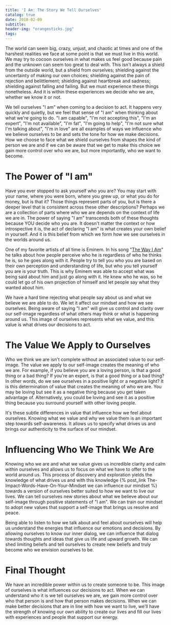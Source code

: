```yaml
---
title: 'I Am: The Story We Tell Ourselves'
catalog: true
date: 2018-02-09
subtitle:
header-img: "orangesticks.jpg"
tags: 
---
```

[The Way I Am]: https://genius.com/Eminem-the-way-i-am-lyrics

The world can seem big, crazy, unjust, and chaotic at times and one of the harshest realities we face at some point is that we must live in this world. We may try to cocoon ourselves in what makes us feel good because pain and the unknown can seem too great to deal with. This isn't always a shield from the outside world, but a shield from ourselves; shielding against the uncertainty of making our own choices; shielding against the pain of rejection and belittlement; shielding against heartbreak and sadness; shielding against falling and failing. But we must experience these things nonetheless. And it is within these experiences we decide who we are, whether we know it or not. 
<!-- more -->

We tell ourselves "I am" when coming to a decision to act. It happens very quickly and quietly, but we feel that sense of "I am" when thinking about what we're going to do.  "I am capable", "I'm not accepting this", "I'm an expert", "I'm not available", "I'm fat", "I'm going to help", "I'm not sure what I'm talking about", "I'm in love" are all examples of ways we influence who we believe ourselves to be and sets the tone for how we make decisions. How we choose to face what we shield ourselves from shapes the kind of person we are and if we can be aware that we get to make this choice we gain more control over who we are, but more importantly, who we want to become.

# The Power of "I am"
Have you ever stopped to ask yourself who you are? You may start with your name, where you were born, where you grew up, or what you do for money, but is that it? Those things represent parts of you, but is there a deeper level that is consistent across these other descriptions? Perhaps we are a collection of parts where who we are depends on the context of life we are in. The power of saying "I am" transcends both of these thoughts because YOU decide who you are. It doesn't matter the context or how introspective it is, the act of declaring "I am" is what creates your own belief in yourself. And it is this belief from which we form how we see ourselves in the worlds around us.

One of my favorite artists of all time is Eminem. In his song "[The Way I Am]" he talks about how people perceive who he is regardless of who he thinks he is, so he goes along with it. People try to tell you who you are based on their own perception and understanding of life, but who you tell yourself you are is your truth. This is why Eminem was able to accept what was being said about him and just go along with it. He knew who he was, so he could let go of his own projection of himself and let people say what they wanted about him. 

We have a hard time rejecting what people say about us and what we believe we are able to do. We let it affect our mindset and how we see ourselves. Being aware of saying "I am" will give us control and clarity over our self-image regardless of what others may think or what is happening around us. This image of ourselves represents what we value, and this value is what drives our decisions to act. 

# The Value We Apply to Ourselves
Who we think we are isn't complete without an associated value to our self-image. The value we apply to our self-image creates the meaning of who we are. For example, if you believe you are a loving person, is that a good thing or a bad thing? If you're an expert, is that a good thing or a bad thing? In other words, do we see ourselves in a positive light or a negative light? It is this determination of value that creates the meaning of who we are. You may be loving but see it as a negative thing because you get taken advantage of. Alternatively, you could be loving and see it as a positive thing because you surround yourself with other loving people.

It's these subtle differences in value that influence how we feel about ourselves. Knowing what we value and why we value them is an important step towards self-awareness. It allows us to specify what drives us and brings our authenticity to the surface of our mindset.

# Influencing Who We Think We Are
Knowing who we are and what we value gives us incredible clarity and calm within ourselves and allows us to focus on what we have to offer to the world around us. This process of discovery and exploration yields the knowledge of what drives us and with this knowledge {% post_link The-Impact-Words-Have-On-Your-Mindset we can influence our mindset %} towards a version of ourselves better suited to how we want to live our lives. We can tell ourselves new stories about what we believe about our self-image through positive statements of "I am". We can train our mindset to adopt new values that support a self-image that brings us resolve and peace.

Being able to listen to how we talk about and feel about ourselves will help us understand the energies that influence our emotions and decisions. By allowing ourselves to know our inner dialog, we can influence that dialog towards thoughts and ideas that give us life and upward growth. We can shed limiting beliefs and tell ourselves to create new beliefs and truly become who we envision ourselves to be.

# Final Thought
We have an incredible power within us to create someone to be. This image of ourselves is what influences our decisions to act. When we can understand who it is we tell ourselves we are, we gain more control over who that person is and how that person makes decisions. When we can make better decisions that are in line with how we want to live, we'll have the strength of knowing our own ability to create our lives and fill our lives with experiences and people that support our energy.